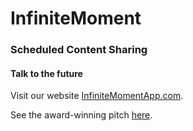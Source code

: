 # InfiniteMoment

### Scheduled Content Sharing

#### Talk to the future

Visit our website [InfiniteMomentApp.com](http://infinitemomentapp.com/).

See the award-winning pitch [here](https://www.youtube.com/watch?v=T92B_k1VD6A).
